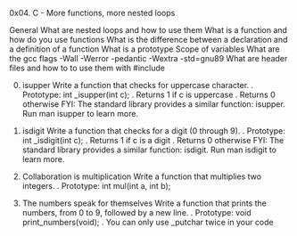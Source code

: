 0x04. C - More functions, more nested loops

General
What are nested loops and how to use them
What is a function and how do you use functions
What is the difference between a declaration and a definition of a function
What is a prototype
Scope of variables
What are the gcc flags -Wall -Werror -pedantic -Wextra -std=gnu89
What are header files and how to to use them with #include


0. isupper
Write a function that checks for uppercase character.
. Prototype: int _isupper(int c);
. Returns 1 if c is uppercase
. Returns 0 otherwise
FYI: The standard library provides a similar function: isupper. Run man isupper to learn more.

1. isdigit
Write a function that checks for a digit (0 through 9).
. Prototype: int _isdigit(int c);
. Returns 1 if c is a digit
. Returns 0 otherwise
FYI: The standard library provides a similar function: isdigit. Run man isdigit to learn more.

2. Collaboration is multiplication
Write a function that multiplies two integers.
. Prototype: int mul(int a, int b);

3. The numbers speak for themselves
Write a function that prints the numbers, from 0 to 9, followed by a new line.
. Prototype: void print_numbers(void);
. You can only use _putchar twice in your code
